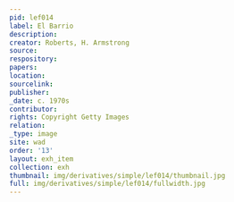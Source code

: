 ```yaml
---
pid: lef014
label: El Barrio
description:
creator: Roberts, H. Armstrong
source:
respository:
papers:
location:
sourcelink:
publisher:
_date: c. 1970s
contributor:
rights: Copyright Getty Images
relation:
_type: image
site: wad
order: '13'
layout: exh_item
collection: exh
thumbnail: img/derivatives/simple/lef014/thumbnail.jpg
full: img/derivatives/simple/lef014/fullwidth.jpg
---
```

